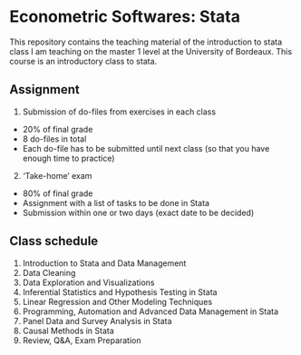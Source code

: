 # Econometric Softwares: Stata

This repository contains the teaching material of the introduction to stata class I am teaching on the master 1 level at the University of Bordeaux. This course is an introductory class to stata. 

##  Assignment 
1. Submission of do-files from exercises in each class
- 20% of final grade
- 8 do-files in total
- Each do-file has to be submitted until next class (so that you have enough time
to practice)
2. ‘Take-home’ exam
- 80% of final grade
- Assignment with a list of tasks to be done in Stata
- Submission within one or two days (exact date to be decided)

## Class schedule
1. Introduction to Stata and Data Management
2. Data Cleaning
3. Data Exploration and Visualizations
4. Inferential Statistics and Hypothesis Testing in Stata
5. Linear Regression and Other Modeling Techniques
6. Programming, Automation and Advanced Data Management in Stata
7. Panel Data and Survey Analysis in Stata
8. Causal Methods in Stata
9. Review, Q&A, Exam Preparation
